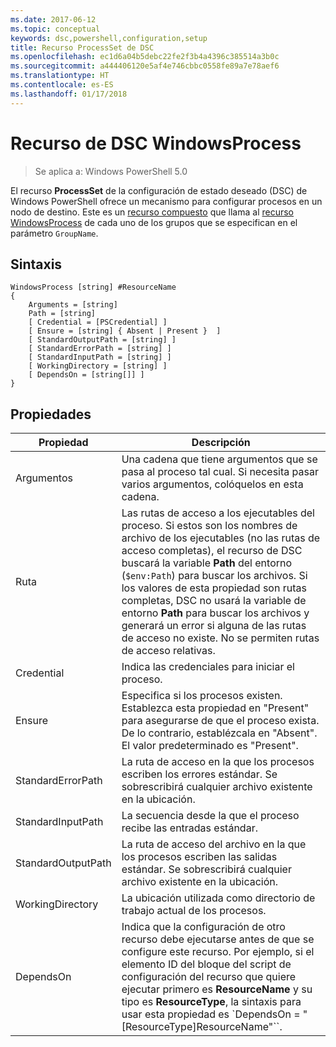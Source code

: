 ```yaml
---
ms.date: 2017-06-12
ms.topic: conceptual
keywords: dsc,powershell,configuration,setup
title: Recurso ProcessSet de DSC
ms.openlocfilehash: ec1d6a04b5debc22fe2f3b4a4396c385514a3b0c
ms.sourcegitcommit: a444406120e5af4e746cbbc0558fe89a7e78aef6
ms.translationtype: HT
ms.contentlocale: es-ES
ms.lasthandoff: 01/17/2018
---
```

# <a name="dsc-windowsprocess-resource"></a>Recurso de DSC WindowsProcess

> Se aplica a: Windows PowerShell 5.0

El recurso **ProcessSet** de la configuración de estado deseado (DSC) de Windows PowerShell ofrece un mecanismo para configurar procesos en un nodo de destino. Este es un [recurso compuesto](authoringResourceComposite.md) que llama al [recurso WindowsProcess](windowsProcessResource.md) de cada uno de los grupos que se especifican en el parámetro `GroupName`.

## <a name="syntax"></a>Sintaxis

```
WindowsProcess [string] #ResourceName
{
    Arguments = [string]
    Path = [string]
    [ Credential = [PSCredential] ]
    [ Ensure = [string] { Absent | Present }  ]
    [ StandardOutputPath = [string] ]
    [ StandardErrorPath = [string] ]
    [ StandardInputPath = [string] ]   
    [ WorkingDirectory = [string] ]
    [ DependsOn = [string[]] ]
}
```

## <a name="properties"></a>Propiedades
|  Propiedad  |  Descripción   | 
|---|---| 
| Argumentos| Una cadena que tiene argumentos que se pasa al proceso tal cual. Si necesita pasar varios argumentos, colóquelos en esta cadena.| 
| Ruta| Las rutas de acceso a los ejecutables del proceso. Si estos son los nombres de archivo de los ejecutables (no las rutas de acceso completas), el recurso de DSC buscará la variable **Path** del entorno (`$env:Path`) para buscar los archivos. Si los valores de esta propiedad son rutas completas, DSC no usará la variable de entorno **Path** para buscar los archivos y generará un error si alguna de las rutas de acceso no existe. No se permiten rutas de acceso relativas.| 
| Credential| Indica las credenciales para iniciar el proceso.| 
| Ensure| Especifica si los procesos existen. Establezca esta propiedad en "Present" para asegurarse de que el proceso exista. De lo contrario, establézcala en "Absent". El valor predeterminado es "Present".| 
| StandardErrorPath| La ruta de acceso en la que los procesos escriben los errores estándar. Se sobrescribirá cualquier archivo existente en la ubicación.| 
| StandardInputPath| La secuencia desde la que el proceso recibe las entradas estándar.| 
| StandardOutputPath| La ruta de acceso del archivo en la que los procesos escriben las salidas estándar. Se sobrescribirá cualquier archivo existente en la ubicación.| 
| WorkingDirectory| La ubicación utilizada como directorio de trabajo actual de los procesos.| 
| DependsOn | Indica que la configuración de otro recurso debe ejecutarse antes de que se configure este recurso. Por ejemplo, si el elemento ID del bloque del script de configuración del recurso que quiere ejecutar primero es **ResourceName** y su tipo es **ResourceType**, la sintaxis para usar esta propiedad es `DependsOn = "[ResourceType]ResourceName"``.| 

